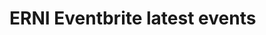 # ERNI Eventbrite latest events

<!-- EVENTBRITE-EVENTS-LIST:START -->
<!-- EVENTBRITE-EVENTS-LIST:END -->
